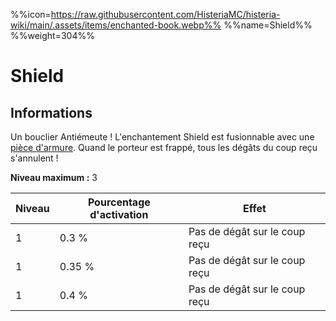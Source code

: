 %%icon=https://raw.githubusercontent.com/HisteriaMC/histeria-wiki/main/.assets/items/enchanted-book.webp%%
%%name=Shield%%
%%weight=304%%

# Shield

## Informations
Un bouclier Antiémeute ! L'enchantement Shield est fusionnable avec une [pièce d'armure](https://histeria.fr/wiki/2-equipement).
Quand le porteur est frappé, tous les dégâts du coup reçu s'annulent !

**Niveau maximum :** 3

| Niveau | Pourcentage d'activation | Effet |
| --- | --- | --- |
| 1 | 0.3 % | Pas de dégât sur le coup reçu |
| 1 | 0.35 % | Pas de dégât sur le coup reçu |
| 1 | 0.4 % | Pas de dégât sur le coup reçu |

